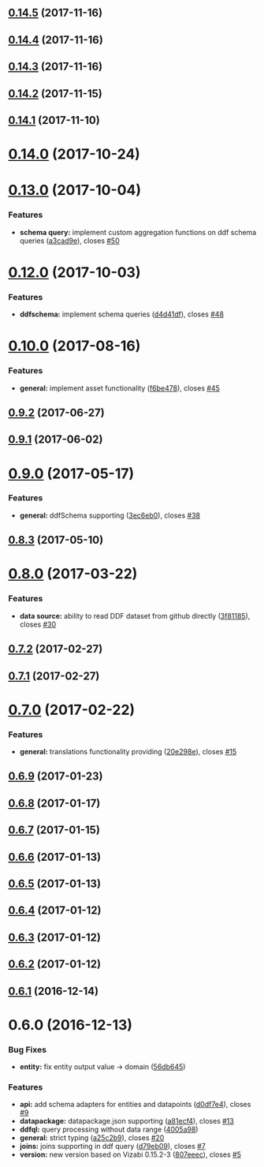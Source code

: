 <a name="0.14.5"></a>
## [0.14.5](https://github.com/vizabi/vizabi-ddfcsv-reader/compare/v0.14.4...v0.14.5) (2017-11-16)



<a name="0.14.4"></a>
## [0.14.4](https://github.com/vizabi/vizabi-ddfcsv-reader/compare/v0.14.3...v0.14.4) (2017-11-16)



<a name="0.14.3"></a>
## [0.14.3](https://github.com/vizabi/vizabi-ddfcsv-reader/compare/v0.14.2...v0.14.3) (2017-11-16)



<a name="0.14.2"></a>
## [0.14.2](https://github.com/vizabi/vizabi-ddfcsv-reader/compare/v0.14.1...v0.14.2) (2017-11-15)



<a name="0.14.1"></a>
## [0.14.1](https://github.com/vizabi/vizabi-ddfcsv-reader/compare/v0.14.0...v0.14.1) (2017-11-10)



<a name="0.14.0"></a>
# [0.14.0](https://github.com/vizabi/vizabi-ddfcsv-reader/compare/v0.13.0...v0.14.0) (2017-10-24)



<a name="0.13.0"></a>
# [0.13.0](https://github.com/vizabi/vizabi-ddfcsv-reader/compare/v0.12.0...v0.13.0) (2017-10-04)


### Features

* **schema query:** implement custom aggregation functions on ddf schema queries ([a3cad9e](https://github.com/vizabi/vizabi-ddfcsv-reader/commit/a3cad9e)), closes [#50](https://github.com/vizabi/vizabi-ddfcsv-reader/issues/50)



<a name="0.12.0"></a>
# [0.12.0](https://github.com/vizabi/vizabi-ddfcsv-reader/compare/v0.10.0...v0.12.0) (2017-10-03)


### Features

* **ddfschema:** implement schema queries ([d4d41df](https://github.com/vizabi/vizabi-ddfcsv-reader/commit/d4d41df)), closes [#48](https://github.com/vizabi/vizabi-ddfcsv-reader/issues/48)



<a name="0.10.0"></a>
# [0.10.0](https://github.com/vizabi/vizabi-ddfcsv-reader/compare/v0.9.1...v0.10.0) (2017-08-16)


### Features

* **general:** implement asset functionality ([f6be478](https://github.com/vizabi/vizabi-ddfcsv-reader/commit/f6be478)), closes [#45](https://github.com/vizabi/vizabi-ddfcsv-reader/issues/45)



<a name="0.9.2"></a>
## [0.9.2](https://github.com/vizabi/vizabi-ddfcsv-reader/compare/v0.9.1...v0.9.2) (2017-06-27)



<a name="0.9.1"></a>
## [0.9.1](https://github.com/vizabi/vizabi-ddfcsv-reader/compare/v0.9.0...v0.9.1) (2017-06-02)



<a name="0.9.0"></a>
# [0.9.0](https://github.com/vizabi/vizabi-ddfcsv-reader/compare/v0.8.3...v0.9.0) (2017-05-17)


### Features

* **general:** ddfSchema supporting ([3ec6eb0](https://github.com/vizabi/vizabi-ddfcsv-reader/commit/3ec6eb0)), closes [#38](https://github.com/vizabi/vizabi-ddfcsv-reader/issues/38)



<a name="0.8.3"></a>
## [0.8.3](https://github.com/vizabi/vizabi-ddfcsv-reader/compare/v0.8.0...v0.8.3) (2017-05-10)



<a name="0.8.0"></a>
# [0.8.0](https://github.com/vizabi/vizabi-ddfcsv-reader/compare/v0.7.2...v0.8.0) (2017-03-22)


### Features

* **data source:** ability to read DDF dataset from github directly ([3f81185](https://github.com/vizabi/vizabi-ddfcsv-reader/commit/3f81185)), closes [#30](https://github.com/vizabi/vizabi-ddfcsv-reader/issues/30)



<a name="0.7.2"></a>
## [0.7.2](https://github.com/vizabi/vizabi-ddfcsv-reader/compare/v0.7.1...v0.7.2) (2017-02-27)



<a name="0.7.1"></a>
## [0.7.1](https://github.com/vizabi/vizabi-ddfcsv-reader/compare/v0.7.0...v0.7.1) (2017-02-27)



<a name="0.7.0"></a>
# [0.7.0](https://github.com/vizabi/vizabi-ddfcsv-reader/compare/v0.6.9...v0.7.0) (2017-02-22)


### Features

* **general:** translations functionality providing ([20e298e](https://github.com/vizabi/vizabi-ddfcsv-reader/commit/20e298e)), closes [#15](https://github.com/vizabi/vizabi-ddfcsv-reader/issues/15)



<a name="0.6.9"></a>
## [0.6.9](https://github.com/vizabi/vizabi-ddfcsv-reader/compare/v0.6.8...v0.6.9) (2017-01-23)



<a name="0.6.8"></a>
## [0.6.8](https://github.com/vizabi/vizabi-ddfcsv-reader/compare/v0.6.7...v0.6.8) (2017-01-17)



<a name="0.6.7"></a>
## [0.6.7](https://github.com/vizabi/vizabi-ddfcsv-reader/compare/v0.6.6...v0.6.7) (2017-01-15)



<a name="0.6.6"></a>
## [0.6.6](https://github.com/vizabi/vizabi-ddfcsv-reader/compare/v0.6.5...v0.6.6) (2017-01-13)



<a name="0.6.5"></a>
## [0.6.5](https://github.com/vizabi/vizabi-ddfcsv-reader/compare/v0.6.4...v0.6.5) (2017-01-13)



<a name="0.6.4"></a>
## [0.6.4](https://github.com/vizabi/vizabi-ddfcsv-reader/compare/v0.6.3...v0.6.4) (2017-01-12)



<a name="0.6.3"></a>
## [0.6.3](https://github.com/vizabi/vizabi-ddfcsv-reader/compare/v0.6.2...v0.6.3) (2017-01-12)



<a name="0.6.2"></a>
## [0.6.2](https://github.com/vizabi/vizabi-ddfcsv-reader/compare/v0.6.1...v0.6.2) (2017-01-12)



<a name="0.6.1"></a>
## [0.6.1](https://github.com/vizabi/vizabi-ddfcsv-reader/compare/v0.6.0...v0.6.1) (2016-12-14)



<a name="0.6.0"></a>
# 0.6.0 (2016-12-13)


### Bug Fixes

* **entity:** fix entity output value -> domain ([56db645](https://github.com/vizabi/vizabi-ddfcsv-reader/commit/56db645))


### Features

* **api:** add schema adapters for entities and datapoints ([d0df7e4](https://github.com/vizabi/vizabi-ddfcsv-reader/commit/d0df7e4)), closes [#9](https://github.com/vizabi/vizabi-ddfcsv-reader/issues/9)
* **datapackage:** datapackage.json supporting ([a81ecf4](https://github.com/vizabi/vizabi-ddfcsv-reader/commit/a81ecf4)), closes [#13](https://github.com/vizabi/vizabi-ddfcsv-reader/issues/13)
* **ddfql:** query processing without data range ([4005a98](https://github.com/vizabi/vizabi-ddfcsv-reader/commit/4005a98))
* **general:** strict typing ([a25c2b9](https://github.com/vizabi/vizabi-ddfcsv-reader/commit/a25c2b9)), closes [#20](https://github.com/vizabi/vizabi-ddfcsv-reader/issues/20)
* **joins:** joins supporting in ddf query ([d79eb09](https://github.com/vizabi/vizabi-ddfcsv-reader/commit/d79eb09)), closes [#7](https://github.com/vizabi/vizabi-ddfcsv-reader/issues/7)
* **version:** new version based on Vizabi 0.15.2-3 ([807eeec](https://github.com/vizabi/vizabi-ddfcsv-reader/commit/807eeec)), closes [#5](https://github.com/vizabi/vizabi-ddfcsv-reader/issues/5)



